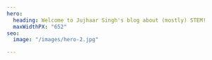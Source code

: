 ```yaml
---
hero:
  heading: Welcome to Jujhaar Singh's blog about (mostly) STEM!
  maxWidthPX: "652"
seo:
  image: "/images/hero-2.jpg"

---
```

